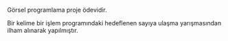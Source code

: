 Görsel programlama proje ödevidir.

Bir kelime bir işlem programındaki hedeflenen sayıya ulaşma yarışmasından ilham alınarak yapılmıştır.